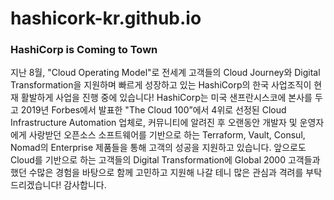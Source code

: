 # hashicork-kr.github.io

### HashiCorp is Coming to Town

지난 8월, "Cloud Operating Model"로 전세계 고객들의 Cloud Journey와 Digital Transformation을 지원하며 빠르게 성장하고 있는 HashiCorp의 한국 사업조직이 현재 활발하게 사업을 진행 중에 있습니다!
HashiCorp는 미국 샌프란시스코에 본사를 두고 2019년 Forbes에서 발표한 "The Cloud 100”에서 4위로 선정된 Cloud Infrastructure Automation 업체로, 커뮤니티에 알려진 후 오랜동안 개발자 및 운영자에게 사랑받던 오픈소스 소프트웨어를 기반으로 하는 Terraform, Vault, Consul, Nomad의 Enterprise 제품들을 통해 고객의 성공을 지원하고 있습니다.
앞으로도 Cloud를 기반으로 하는 고객들의 Digital Transformation에 Global 2000 고객들과 했던 수많은 경험을 바탕으로 함께 고민하고 지원해 나갈 테니 많은 관심과 격려를 부탁 드리겠습니다!
감사합니다.

